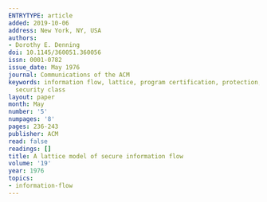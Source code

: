 ```yaml
---
ENTRYTYPE: article
added: 2019-10-06
address: New York, NY, USA
authors:
- Dorothy E. Denning
doi: 10.1145/360051.360056
issn: 0001-0782
issue_date: May 1976
journal: Communications of the ACM
keywords: information flow, lattice, program certification, protection, security,
  security class
layout: paper
month: May
number: '5'
numpages: '8'
pages: 236-243
publisher: ACM
read: false
readings: []
title: A lattice model of secure information flow
volume: '19'
year: 1976
topics:
- information-flow
---
```

